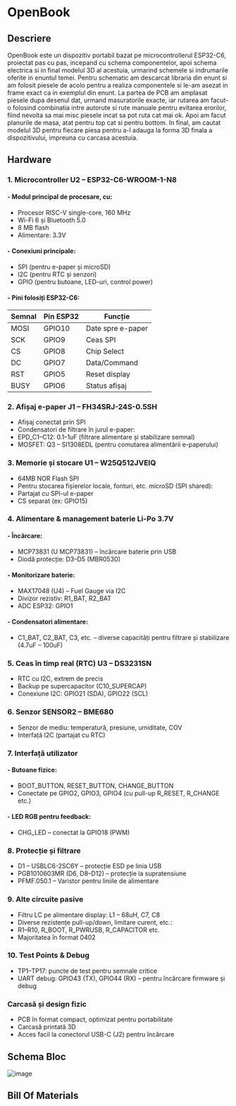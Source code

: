 # OpenBook

## Descriere
OpenBook este un dispozitiv portabil bazat pe microcontrollerul ESP32-C6, proiectat pas cu pas, incepand cu schema componentelor, apoi schema electrica si in final modelul 3D al acestuia, urmarind schemele si indrumarile oferite in enuntul temei.
Pentru schematic am descarcat libraria din enunt si am folosit piesele de acolo pentru a realiza componentele si le-am asezat in frame exact ca in exemplul din enunt.
La partea de PCB am amplasat piesele dupa desenul dat, urmand masuratorile exacte, iar rutarea am facut-o folosind combinatia intre autorute si rute manuale pentru evitarea erorilor, fiind nevoita sa mai misc piesele incat sa pot ruta cat mai ok. Apoi am facut planurile de masa, atat pentru top cat si pentru bottom.
In final, am cautat modelul 3D pentru fiecare piesa pentru a-l adauga la forma 3D finala a dispozitivului, impreuna cu carcasa acestuia.

## Hardware

### **1. Microcontroller U2 – ESP32-C6-WROOM-1-N8**
#### - Modul principal de procesare, cu:
 - Procesor RISC-V single-core, 160 MHz
 - 	Wi-Fi 6 și Bluetooth 5.0
 - 	8 MB flash
 - 	Alimentare: 3.3V
#### - Conexiuni principale:
- SPI (pentru e-paper și microSD)
- I2C (pentru RTC și senzori)
- GPIO (pentru butoane, LED-uri, control power)

#### - Pini folosiți ESP32-C6:
| Semnal | Pin ESP32	| Funcție |
|--------|------------|---------|
| MOSI | GPIO10 |	Date spre e-paper |
| SCK | GPIO9 |	Ceas SPI |
| CS | GPIO8 | Chip Select |
| DC | GPIO7 | Data/Command |
| RST | GPIO5 |	Reset display |
| BUSY | GPIO6 | Status afișaj |


### 2. Afișaj e-paper J1 – FH34SRJ-24S-0.5SH
- Afișaj conectat prin SPI
- Condensatori de filtrare în jurul e-paper:
- EPD_C1–C12: 0.1–1uF (filtrare alimentare și stabilizare semnal)
- MOSFET: Q3 – SI1308EDL (pentru comutarea alimentării e-paperului)
  

### 3. Memorie și stocare U1 – W25Q512JVEIQ
- 64MB NOR Flash SPI
- Pentru stocarea fișierelor locale, fonturi, etc.
microSD (SPI shared):
- Partajat cu SPI-ul e-paper
- CS separat (ex: GPIO15)


### 4. Alimentare & management baterie Li-Po 3.7V
#### - Încărcare:
- MCP73831 (U MCP73831) – încărcare baterie prin USB
- Diodă protecție: D3–D5 (MBR0530)
#### - Monitorizare baterie:
- MAX17048 (U4) – Fuel Gauge via I2C
- Divizor rezistiv: R1_BAT, R2_BAT
- ADC ESP32: GPIO1
#### - Condensatori alimentare:
- C1_BAT, C2_BAT, C3, etc. – diverse capacități pentru filtrare și stabilizare (4.7uF – 100uF)


### 5. Ceas în timp real (RTC) U3 – DS3231SN
- RTC cu I2C, extrem de precis
- Backup pe supercapacitor (C10_SUPERCAP)
- Conexiune I2C: GPIO21 (SDA), GPIO22 (SCL)


### 6. Senzor SENSOR2 – BME680
- Senzor de mediu: temperatură, presiune, umiditate, COV
- Interfață I2C (partajat cu RTC)


### 7. Interfață utilizator
#### - Butoane fizice:
- BOOT_BUTTON, RESET_BUTTON, CHANGE_BUTTON
- Conectate pe GPIO2, GPIO3, GPIO4 (cu pull-up R_RESET, R_CHANGE etc.)
#### - LED RGB pentru feedback:
- CHG_LED – conectat la GPIO18 (PWM)


### 8. Protecție și filtrare
- D1 – USBLC6-2SC6Y – protecție ESD pe linia USB
- PGB1010603MR (D6, D8–D12) – protecție la supratensiune
- PFMF.050.1 – Varistor pentru liniile de alimentare


### 9. Alte circuite pasive
- Filtru LC pe alimentare display: L1 – 68uH, C7, C8
- Diverse rezistențe pull-up/down, limitare curent, etc.:
- R1–R10, R_BOOT, R_PWRUSB, R_CAPACITOR etc.
- Majoritatea în format 0402


### 10. Test Points & Debug
- TP1–TP17: puncte de test pentru semnale critice
- UART debug: GPIO43 (TX), GPIO44 (RX) – pentru încărcare firmware și debug

### Carcasă și design fizic
- PCB în format compact, optimizat pentru portabilitate
- Carcasă printată 3D
- Acces facil la conectorul USB-C (J2) pentru încărcare
  

## Schema Bloc
![image](https://github.com/user-attachments/assets/fa522e8e-549b-4be4-9a1b-7f61022e6712)

## Bill Of Materials


